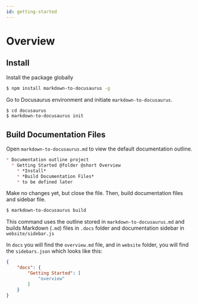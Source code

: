 ```yaml
---
id: getting-started
---
```


# Overview

## Install

Install the package globally

```bash
$ npm install markdown-to-docusaurus -g
```

Go to Docusaurus environment and initiate `markdown-to-docusaurus`.

```bash
$ cd docusaurus
$ markdown-to-docusaurus init
```

## Build Documentation Files

Open `markdown-to-docusaurus.md` to view the default documentation outline.

```markdown
* Documentation outline project
  * Getting Started @folder @short Overview
    * *Install*
    * *Build Documentation Files*
    * to be defined later
```

Make no changes yet, but close the file. Then, build documentation files and sidebar file.

```bash
$ markdown-to-docusaurus build
```

This command uses the outline stored in `markdown-to-docusaurus.md` and builds Markdown (`.md`) files in `.docs` folder and documentation sidebar in `website/sidebar.js`

In `docs` you will find the `overview.md` file, and in `website` folder, you will find the `sidebars.json` which looks like this:

```json
{
    "docs": {
        "Getting Started": [
            "overview"
        ]
    }
}
```

